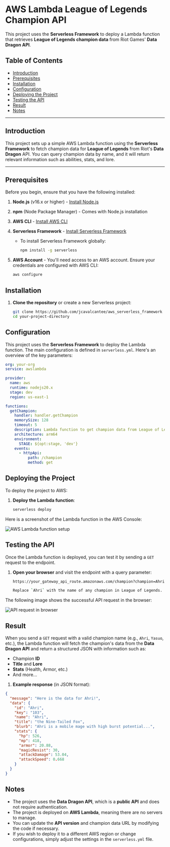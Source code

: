 # AWS Lambda League of Legends Champion API

This project uses the **Serverless Framework** to deploy a Lambda function that retrieves **League of Legends champion data** from Riot Games' **Data Dragon API**.

## Table of Contents

- [Introduction](#introduction)
- [Prerequisites](#prerequisites)
- [Installation](#installation)
- [Configuration](#configuration)
- [Deploying the Project](#deploying-the-project)
- [Testing the API](#testing-the-api)
- [Result](#result)
- [Notes](#notes)

---

## Introduction

This project sets up a simple AWS Lambda function using the **Serverless Framework** to fetch champion data for **League of Legends** from Riot's **Data Dragon** API. You can query champion data by name, and it will return relevant information such as abilities, stats, and lore.

---

## Prerequisites

Before you begin, ensure that you have the following installed:

1. **Node.js** (v16.x or higher) - [Install Node.js](https://nodejs.org/)
2. **npm** (Node Package Manager) - Comes with Node.js installation
3. **AWS CLI** - [Install AWS CLI](https://aws.amazon.com/cli/)
4. **Serverless Framework** - [Install Serverless Framework](https://www.serverless.com/framework/docs/getting-started/)
   - To install Serverless Framework globally:
     ```bash
     npm install -g serverless
     ```

5. **AWS Account** - You'll need access to an AWS account. Ensure your credentials are configured with AWS CLI:
   ```bash
   aws configure
## Installation

1. **Clone the repository** or create a new Serverless project:

   ```bash
   git clone https://github.com/jcavalcantee/aws_serverless_framework
   cd your-project-directory
   
## Configuration

This project uses the **Serverless Framework** to deploy the Lambda function. The main configuration is defined in `serverless.yml`. Here's an overview of the key parameters:

```yaml
org: your-org
service: awslambda

provider:
  name: aws
  runtime: nodejs20.x
  stage: dev
  region: us-east-1

functions:
  getChampion:
    handler: handler.getChampion
    memorySize: 128
    timeout: 5
    description: Lambda function to get champion data from League of Legends API.
    architecture: arm64
    environment:
      STAGE: ${opt:stage, 'dev'}
    events:
      - httpApi:
          path: /champion
          method: get

```
## Deploying the Project

To deploy the project to AWS:

1. **Deploy the Lambda function**:

   ```bash
   serverless deploy

Here is a screenshot of the Lambda function in the AWS Console:

![AWS Lambda function setup](./resources/aws_function_overview.jpg)

## Testing the API

Once the Lambda function is deployed, you can test it by sending a `GET` request to the endpoint.

1. **Open your browser** and visit the endpoint with a query parameter:

    ```bash
    https://your_gateway_api_route.amazonaws.com/champion?champion=Ahri

    Replace `Ahri` with the name of any champion in League of Legends.

The following image shows the successful API request in the browser:

![API request in browser](./resources/request.jpg)

## Result

When you send a `GET` request with a valid champion name (e.g., `Ahri`, `Yasuo`, etc.), the Lambda function will fetch the champion's data from the **Data Dragon API** and return a structured JSON with information such as:

- Champion **ID**
- **Title** and **Lore**
- **Stats** (Health, Armor, etc.)
- And more...

1. **Example response** (in JSON format):

  ```json
  {
    "message": "Here is the data for Ahri!",
    "data": {
      "id": "Ahri",
      "key": "103",
      "name": "Ahri",
      "title": "the Nine-Tailed Fox",
      "blurb": "Ahri is a mobile mage with high burst potential...",
      "stats": {
        "hp": 526,
        "mp": 418,
        "armor": 20.88,
        "magicResist": 30,
        "attackDamage": 53.04,
        "attackSpeed": 0.668
      }
    }
  }
```

## Notes

- The project uses the **Data Dragon API**, which is a **public API** and does not require authentication.
- The project is deployed on **AWS Lambda**, meaning there are no servers to manage.
- You can update the **API version** and champion data URL by modifying the code if necessary.
- If you wish to deploy it to a different AWS region or change configurations, simply adjust the settings in the `serverless.yml` file.



